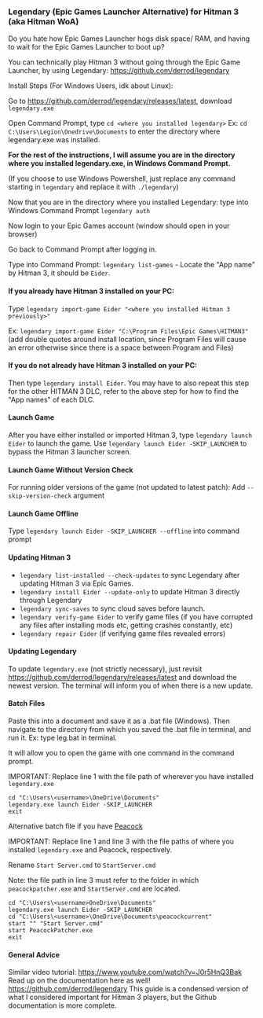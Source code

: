 ### Legendary (Epic Games Launcher Alternative) for Hitman 3 (aka Hitman WoA)
Do you hate how Epic Games Launcher hogs disk space/ RAM, and having to wait for the Epic Games Launcher to boot up?

You can technically play Hitman 3 without going through the Epic Game Launcher, by using Legendary: https://github.com/derrod/legendary

Install Steps (For Windows Users, idk about Linux):

Go to https://github.com/derrod/legendary/releases/latest, download ```legendary.exe```

Open Command Prompt, type ```cd <where you installed legendary>``` Ex: ```cd C:\Users\Legion\Onedrive\Documents``` to enter the directory where legendary.exe was installed.

**For the rest of the instructions, I will assume you are in the directory where you installed legendary.exe, in Windows Command Prompt.**

(If you choose to use Windows Powershell, just replace any command starting in `legendary` and replace it with `./legendary`)

Now that you are in the directory where you installed Legendary: type into Windows Command Prompt ```legendary auth```

Now login to your Epic Games account (window should open in your browser)

Go back to Command Prompt after logging in.

Type into Command Prompt: ```legendary list-games``` - Locate the "App name" by Hitman 3, it should be ```Eider```.

#### If you already have Hitman 3 installed on your PC:
Type ```legendary import-game Eider "<where you installed Hitman 3 previously>"```

Ex: ```legendary import-game Eider "C:\Program Files\Epic Games\HITMAN3"``` (add double quotes around install location, since Program Files will cause an error otherwise since there is a space between Program and Files)

#### If you do not already have Hitman 3 installed on your PC:
Then type ```legendary install Eider```. You may have to also repeat this step for the other HITMAN 3 DLC, refer to the above step for how to find the "App names" of each DLC.

#### Launch Game
After you have either installed or imported Hitman 3, type ```legendary launch Eider``` to launch the game. 
Use ```legendary launch Eider -SKIP_LAUNCHER``` to bypass the Hitman 3 launcher screen. 

#### Launch Game Without Version Check
For running older versions of the game (not updated to latest patch): Add `--skip-version-check` argument

#### Launch Game Offline
Type ```legendary launch Eider -SKIP_LAUNCHER --offline``` into command prompt

#### Updating Hitman 3
- ```legendary list-installed --check-updates``` to sync Legendary after updating Hitman 3 via Epic Games.
- ```legendary install Eider --update-only``` to update Hitman 3 directly through Legendary
- ```legendary sync-saves``` to sync cloud saves before launch.
- ```legendary verify-game Eider``` to verify game files (if you have corrupted any files after installing mods etc, getting crashes constantly, etc)
- ```legendary repair Eider``` (if verifying game files revealed errors)

#### Updating Legendary
To update `legendary.exe` (not strictly necessary), just revisit https://github.com/derrod/legendary/releases/latest and download the newest version. The terminal will inform you of when there is a new update.

#### Batch Files

Paste this into a document and save it as a .bat file (Windows).
Then navigate to the directory from which you saved the .bat file in terminal, and run it. 
Ex: type leg.bat in terminal.

It will allow you to open the game with one command in the command prompt.

IMPORTANT: Replace line 1 with the file path of wherever you have installed `legendary.exe`

```
cd "C:\Users\<username>\OneDrive\Documents"
legendary.exe launch Eider -SKIP_LAUNCHER
exit
```

Alternative batch file if you have [Peacock](https://thepeacockproject.org/wiki/intel/) 

IMPORTANT: Replace line 1 and line 3 with the file paths of where you installed `legendary.exe` and Peacock, respectively.

Rename `Start Server.cmd` to `StartServer.cmd`

Note: the file path in line 3 must refer to the folder in which `peacockpatcher.exe` and `StartServer.cmd` are located.

```
cd "C:\Users\<username>OneDrive\Documents"
legendary.exe launch Eider -SKIP_LAUNCHER
cd "C:\Users\<username>\OneDrive\Documents\peacockcurrent"
start "" "Start Server.cmd"
start PeacockPatcher.exe
exit
```

#### General Advice
Similar video tutorial: https://www.youtube.com/watch?v=J0r5HnQ3Bak
Read up on the documentation here as well! https://github.com/derrod/legendary
This guide is a condensed version of what I considered important for Hitman 3 players, but the Github documentation is more complete.
